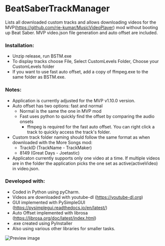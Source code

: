 # BeatSaberTrackManager
Lists all downloaded custom tracks and allows downloading videos for the MVP(https://github.com/rie-kumar/MusicVideoPlayer) mod without booting up Beat Saber. MVP video.json file generation and auto offset are included.

<h3>Installation:</h3>

- Unzip release, run BSTM.exe
- To display tracks choose File, Select CustomLevels Folder, Choose your CustomLevels folder
- If you want to use fast auto offset, add a copy of ffmpeg.exe to the same folder as BSTM.exe.

<h3>Notes:</h3>

- Application is currently adjusted for the MVP v1.10.0 version. 
- Auto offset has two options: fast and normal
  - Normal is the same the one in MVP mod
  - Fast uses python to quickly find the offset by comparing the audio onsets
    - ffmpeg is required for the fast auto offset. You can right click a track to quickly access the track's folder.
- Custom track folder naming should follow the same format as when downloaded with the More Songs mod:</br>
  - TrackID (TrackName - TrackMaker)</br>
  - 8149 (Great Days - Joetastic)
- Applicaton currently supports only one video at a time. If multiple videos are in the folder the application picks the one set as active(activeVideo) in video.json.

<h3>Developed with:</h3>

- Coded in Python using pyCharm.
- Videos are downloaded with youtube-dl (https://youtube-dl.org)
- GUI implemented with PySimpleGUI (https://pysimplegui.readthedocs.io/en/latest/)
- Auto Offset implemented with librosa (https://librosa.org/doc/latest/index.html)
- .exe created using PyInstaller
- Also using various other libraries for smaller tasks.

![Preview image](https://www.dropbox.com/s/d9teb2xio3r2nsw/Screenshot%202020-08-24%2002.26.48.png?raw=1)

